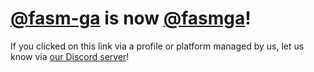 # [@fasm-ga](https://github.com/fasm-ga) is now [@fasmga](https://github.com/fasmga)!
If you clicked on this link via a profile or platform managed by us, let us know via [our Discord server](https://www.fasmga.org/discord)!
